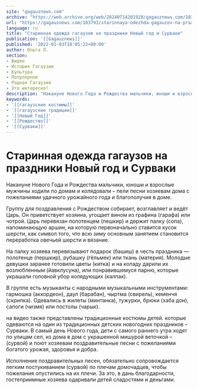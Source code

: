 ```yaml
---
site: "gagauznews.com"
archive: "https://web.archive.org/web/20240714201928/gagauznews.com/103793/starinnaya-odezhda-gagauzov-na-prazdniki-novyj-god-i-survaki.html"
url: "https://gagauznews.com/103793/starinnaya-odezhda-gagauzov-na-prazdniki-novyj-god-i-survaki.html"
language: ru
title: "Старинная одежда гагаузов на праздники Новый год и Сурваки"
publication: '[[Gagauznews]]'
published: '2022-01-03T18:05:22+00:00'
author: Ольга Л.
section:
- Видео
- История Гагаузии
- Культура
- Популярное
- Родная Гагаузия
- Это интересно!
description: "Накануне Нового Года и Рождества мальчики, юноши и взрослые мужчины ходили по домам и колядовали – пели песни хозяевам дома с пожеланиями удачного урожайного года и благополучия в доме. Группу для поздравления с Рождеством собирает, возглавляет и ведёт Царь. Он приветствует хозяина, угощает вином из графина (гарафа) или чотрой. Царь перевязан полотенцем (пешкир) и держит палку (сопа), напоминающую аршин, на которую первоначально ставится кусок шерсти, как символ того, что всю зиму основным занятием становится переработка овечьей шерсти и вязание. На палку хозяева перевязывают подарок (башиш) в честь праздника — полотенце (першкир), рубашку (гёльмек) или ткань (материя). Молодые девушки заранее готовили […]"
keywords:
- '[[гагаузские костюмы]]'
- '[[гагаузские традиции]]'
- '[[Новый Год]]'
- '[[Рождество]]'
- '[[Сурваки]]'
---
```


# Старинная одежда гагаузов на праздники Новый год и Сурваки

Накануне Нового Года и Рождества мальчики, юноши и взрослые мужчины ходили по домам и колядовали – пели песни хозяевам дома с пожеланиями удачного урожайного года и благополучия в доме.

Группу для поздравления с Рождеством собирает, возглавляет и ведёт Царь. Он приветствует хозяина, угощает вином из графина (гарафа) или чотрой. Царь перевязан полотенцем (пешкир) и держит палку (сопа), напоминающую аршин, на которую первоначально ставится кусок шерсти, как символ того, что всю зиму основным занятием становится переработка овечьей шерсти и вязание.

На палку хозяева перевязывают подарок (башиш) в честь праздника — полотенце (першкир), рубашку (гёльмек) или ткань (материя). Молодые девушки заранее готовили цветы (китка) и на коладу дарили их возлюбленным (йавклусуна), или понравившемуся парню, которые украшали головной убор колядующих (калпак).

В группе есть музыканты с народными музыкальными инструментами: гармошка (аккордеон), даул (барабан), чыртма (свирель), кеменчя (скрипка). Одевались в жилеты (минтанка), тужурки, брюки (хаба дон), сапоги (чизмя) или постолы (чарык).

на видео также представлены традиционные костюмы детей. которые одеваются на один из традиционных детских новогодних праздников – Сурваки. В самый день Нового года, дети с самого раннего утра ходят по улицам сел, из дома в дом с украшенной мишурой веточкой – (сурвой) и поют хозяевам поздравительные песни с пожеланиями богатого урожая, здоровья и добра.

Исполнение поздравительных песен, обязательно сопровождается легким постукиванием (сурвой) по плечам домочадцев, чтобы пожелания опустились на их плечи. За это, в дань благодарности, гостеприимные хозяева одаривали детей сладостями и деньгами.